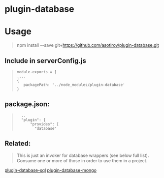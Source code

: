 # plugin-database

# Usage

> npm install --save git+https://github.com/asotirov/plugin-database.git

## Include in serverConfig.js

>     module.exports = [
>     ....
>     {
>        packagePath: '../node_modules/plugin-database'
>     }

## package.json:

>       ..
>       "plugin": {
>           "provides": [
>             "database"

## Related:

> This is just an invoker for database wrappers (see below full list). Consume one or more of those in order to use them in a project.

 [plugin-database-sql](https://github.com/asotirov/plugin-database-sql.git)
 [plugin-database-mongo](https://github.com/asotirov/plugin-database-mongo.git)

